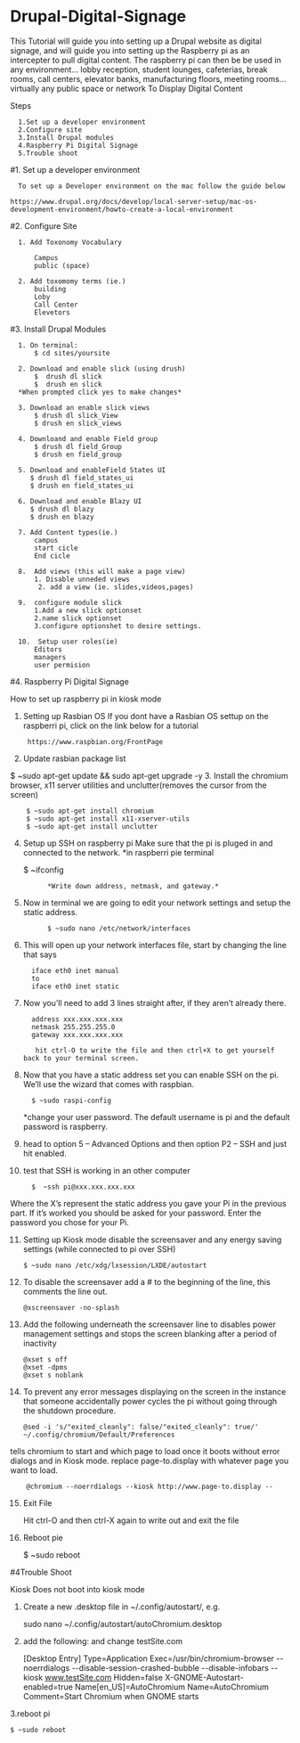 # Drupal-Digital-Signage
This Tutorial will guide you into setting up a Drupal website as digital signage, and will  guide you into setting up the Raspberry pi as an intercepter to pull digital content. The raspberry pi can then be be used in any environment… lobby reception, student lounges, cafeterias, break rooms, call centers, elevator banks, manufacturing floors, meeting rooms…virtually any public space or network To Display Digital Content

  Steps
  
      1.Set up a developer environment 
      2.Configure site
      3.Install Drupal modules
      4.Raspberry Pi Digital Signage
      5.Trouble shoot 
  
  #1. Set up a developer environment
  
      To set up a Developer environment on the mac follow the guide below
      
    https://www.drupal.org/docs/develop/local-server-setup/mac-os-development-environment/howto-create-a-local-environment
  
  #2. Configure Site 
  
      1. Add Toxonomy Vocabulary 
  
          Campus
          public (space)
       
      2. Add toxomomy terms (ie.)
          building
          Loby
          Call Center
          Elevetors
 
#3. Install Drupal Modules

      1. On terminal:
          $ cd sites/yoursite
 
      2. Download and enable slick (using drush)
          $  drush dl slick
          $  drush en slick
      *When prompted click yes to make changes*

      3. Download an enable slick views
          $ drush dl slick_View
          $ drush en slick_views
    
      4. Downloand and enable Field group
          $ drush dl field_Group
          $ drush en field_group
    
      5. Download and enableField States UI
         $ drush dl field_states_ui
         $ drush en field_states_ui
 
      6. Download and enable Blazy UI
         $ drush dl blazy
         $ drush en blazy
         
      7. Add Content types(ie.)
          campus
          start cicle
          End cicle
    
      8.  Add views (this will make a page view)
          1. Disable unneded views
           2. add a view (ie. slides,videos,pages)
   
      9.  configure module slick 
          1.Add a new slick optionset
          2.name slick optionset 
          3.configure optionshet to desire settings.
    
      10.  Setup user roles(ie)
          Editors
          managers
          user permision 
      
#4. Raspberry Pi Digital Signage 

How to set up raspberry pi in kiosk mode

1. Setting up Rasbian OS If you dont have a Rasbian OS settup on the raspberri pi, click on the link below for a tutorial

        https://www.raspbian.org/FrontPage

2. Update rasbian package list

 $ ~sudo apt-get update && sudo apt-get upgrade -y
3. Install the chromium browser, x11 server utilities and unclutter(removes the cursor from the screen)

        $ ~sudo apt-get install chromium 
        $ ~sudo apt-get install x11-xserver-utils      
        $ ~sudo apt-get install unclutter 
4. Setup up SSH on raspberry pi Make sure that the pi is pluged in and connected to the network. *in raspberri pie terminal

    $ ~ifconfig

             *Write down address, netmask, and gateway.*
5. Now in terminal we are going to edit your network settings and setup the static address.

             $ ~sudo nano /etc/network/interfaces
6. This will open up your network interfaces file, start by changing the line that says

         iface eth0 inet manual
         to
         iface eth0 inet static
7. Now you’ll need to add 3 lines straight after, if they aren’t already there.

         address xxx.xxx.xxx.xxx
         netmask 255.255.255.0
         gateway xxx.xxx.xxx.xxx

          hit ctrl-O to write the file and then ctrl+X to get yourself back to your terminal screen.
8. Now that you have a static address set you can enable SSH on the pi. We’ll use the wizard that comes with raspbian.

         $ ~sudo raspi-config
      *change your user password. The default username is pi and the default password is raspberry.
9. head to option 5 – Advanced Options and then option P2 – SSH and just hit enabled.

10. test that SSH is working in an other computer

          $  ~ssh pi@xxx.xxx.xxx.xxx
Where the X’s represent the static address you gave your Pi in the previous part. If it’s worked you should be asked                          for your password. Enter the password you chose for your Pi.

11. Setting up Kiosk mode disable the screensaver and any energy saving settings (while connected to pi over SSH)

        $ ~sudo nano /etc/xdg/lxsession/LXDE/autostart

12. To disable the screensaver add a # to the beginning of the line, this comments the line out.

        @xscreensaver -no-splash
13. Add the following underneath the screensaver line to disables power management settings and stops the screen blanking after a period of inactivity

        @xset s off
        @xset -dpms
        @xset s noblank
14. To prevent any error messages displaying on the screen in the instance that someone accidentally power cycles the pi without going through the shutdown procedure.

        @sed -i 's/"exited_cleanly": false/"exited_cleanly": true/' ~/.config/chromium/Default/Preferences
tells chromium to start and which page to load once it boots without error dialogs and in Kiosk mode. replace page-to.display with whatever page you want to load.

        @chromium --noerrdialogs --kiosk http://www.page-to.display --
15. Exit File

    Hit ctrl-O and then ctrl-X again to write out and exit the file
16. Reboot pie
      
      $ ~sudo reboot
      
#4Trouble Shoot

Kiosk Does not boot into kiosk mode

1. Create a new .desktop file in ~/.config/autostart/, e.g.

      sudo nano ~/.config/autostart/autoChromium.desktop
      
2. add the following: and change testSite.com

      [Desktop Entry]
      Type=Application
      Exec=/usr/bin/chromium-browser --noerrdialogs --disable-session-crashed-bubble --disable-infobars --kiosk www.testSite.com
      Hidden=false
      X-GNOME-Autostart-enabled=true
      Name[en_US]=AutoChromium
      Name=AutoChromium
      Comment=Start Chromium when GNOME starts
      
3.reboot pi

    $ ~sudo reboot

